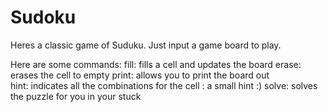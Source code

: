 # Sudoku

Heres a classic game of Suduku.
Just input a game board to play.

Here are some commands:
  fill: fills a cell and updates the board
  erase: erases the cell to empty
  print: allows you to print the board out  
  hint: indicates all the combinations for the cell
              : a small hint :)
  solve: solves the puzzle for you in your stuck


